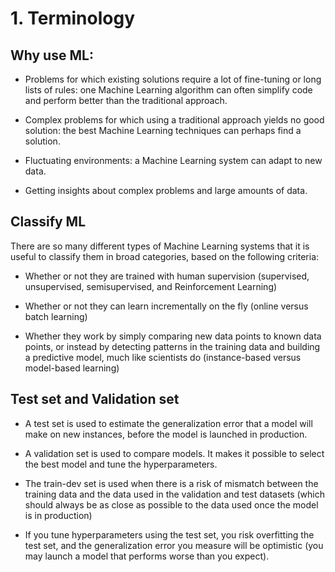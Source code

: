 # 1. Terminology
## Why use ML:
- Problems for which existing solutions require a lot of fine-tuning or long lists of rules: one Machine Learning algorithm can often simplify code and perform better than the traditional approach.

- Complex problems for which using a traditional approach yields no good solution: the best Machine Learning techniques can perhaps find a solution.

- Fluctuating environments: a Machine Learning system can adapt to new data.

- Getting insights about complex problems and large amounts of data.

## Classify ML
There are so many different types of Machine Learning systems that it is useful to classify them in broad categories, based on the following criteria:

- Whether or not they are trained with human supervision (supervised, unsupervised, semisupervised, and Reinforcement Learning)

- Whether or not they can learn incrementally on the fly (online versus batch learning)

- Whether they work by simply comparing new data points to known data points, or instead by detecting patterns in the training data and building a predictive model, much like scientists do (instance-based versus model-based learning)

## Test set and Validation set
- A test set is used to estimate the generalization error that a model will make on new instances, before the model is launched in production.

- A validation set is used to compare models. It makes it possible to select the best model and tune the hyperparameters.

- The train-dev set is used when there is a risk of mismatch between the training data and the data used in the validation and test datasets (which should always be as close as possible to the data used once the model is in production)

- If you tune hyperparameters using the test set, you risk overfitting the test set, and the generalization error you measure will be optimistic (you may launch a model that performs worse than you expect).


